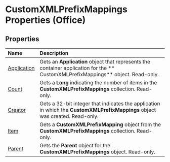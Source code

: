 
# CustomXMLPrefixMappings Properties (Office)

## Properties



|**Name**|**Description**|
|:-----|:-----|
| [Application](1bf01d4c-8dfe-a285-3f6a-17292e8eeea9.md)|Gets an  **Application** object that represents the container application for the ** CustomXMLPrefixMappings** object. Read-only.|
| [Count](839b7b02-71d3-17a5-59c0-7e6465c64fe6.md)|Gets a  **Long** indicating the number of items in the **CustomXMLPrefixMappings** collection. Read-only.|
| [Creator](8066cf54-0415-c3d8-70de-0a9e4c73ddd0.md)|Gets a 32-bit integer that indicates the application in which the  **CustomXMLPrefixMappings** object was created. Read-only.|
| [Item](2851c6d0-0965-ec73-b7a5-06eb59f5d9c4.md)|Gets a  **CustomXMLPrefixMapping** object from the **CustomXMLPrefixMappings** collection. Read-only.|
| [Parent](0e8919f7-4b5e-e951-91e6-c762659ea7e4.md)|Gets the  **Parent** object for the **CustomXMLPrefixMappings** object. Read-only.|

